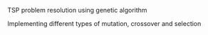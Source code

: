 TSP problem resolution using genetic algorithm

Implementing different types of mutation, crossover and selection
